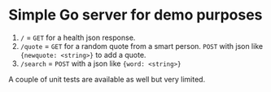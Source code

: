 # Simple Go server for demo purposes

1. `/` = `GET` for a health json response.
2. `/quote` = `GET` for a random quote from a smart person. `POST` with json like `{newquote: <string>}` to add a quote.
3. `/search` = `POST` with a json like `{word: <string>}`

A couple of unit tests are available as well but very limited.
